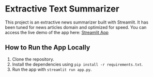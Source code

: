 # Extractive Text Summarizer

This project is an extractive news summarizer built with Streamlit. It has been tuned for news articles domain and optimized for speed. You can access the live demo of the app here: [Streamlit App](https://extractive-news-summarizer-ayqmswxfnpnf79wcrvh6cp.streamlit.app/)

## How to Run the App Locally

1. Clone the repository.
2. Install the dependencies using `pip install -r requirements.txt`.
3. Run the app with `streamlit run app.py`.
